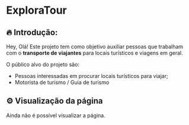 # ExploraTour 

## 🔥 Introdução:

Hey, Olá! 
Este projeto tem como objetivo auxiliar pessoas que trabalham com o **transporte de viajantes** para locais turísticos e viagens em geral. 

O público alvo do projeto são:
* Pessoas interessadas em procurar locais turísticos para viajar;
* Motorista de turismo / Guia de turismo 


## ⚙️ Visualização da página
Ainda não é possível visualizar a página.

